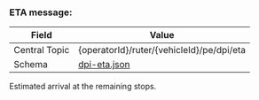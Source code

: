 ### ETA message:
| Field         | Value                                       |
|---------------|---------------------------------------------|
| Central Topic | {operatorId}/ruter/{vehicleId}/pe/dpi/eta   |
| Schema        | [ dpi-eta.json ](json-schemas/dpi-eta.json) |

Estimated arrival at the remaining stops.